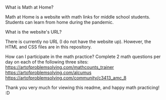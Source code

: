 What is Math at Home?

Math at Home is a website with math links for middle school students. Students can learn from home during the pandemic.



What is the website's URL?

There is currently no URL (I do not have the website up). However, the HTML and CSS files are in this repository.



How can I participate in the math practice?
Complete 2 math questions per day on each of the following three sites:
https://artofproblemsolving.com/mathcounts_trainer
https://artofproblemsolving.com/alcumus
https://artofproblemsolving.com/community/c3413_amc_8



Thank you very much for viewing this readme, and happy math practicing! :D

